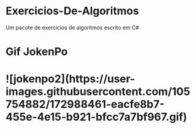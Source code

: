 # Exercicios-De-Algoritmos
Um pacote de exercícios de algoritmos escrito em C#

<h1>Gif JokenPo<h1>
![jokenpo2](https://user-images.githubusercontent.com/105754882/172988461-eacfe8b7-455e-4e15-b921-bfcc7a7bf967.gif)

